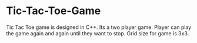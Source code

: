 # Tic-Tac-Toe-Game
Tic Tac Toe game is designed in C++.
Its a two player game. Player can play the game again and again until they want to stop. Grid size for game is 3x3.
